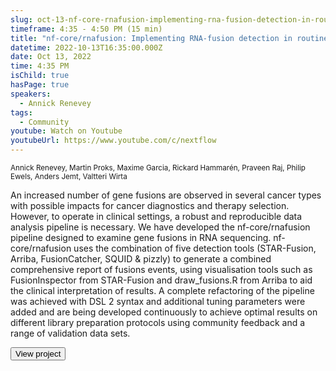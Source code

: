 ```yaml
---
slug: oct-13-nf-core-rnafusion-implementing-rna-fusion-detection-in-routine-cancer-diagnostics
timeframe: 4:35 - 4:50 PM (15 min)
title: "nf-core/rnafusion: Implementing RNA-fusion detection in routine cancer diagnostics"
datetime: 2022-10-13T16:35:00.000Z
date: Oct 13, 2022
time: 4:35 PM
isChild: true
hasPage: true
speakers:
  - Annick Renevey
tags:
  - Community
youtube: Watch on Youtube
youtubeUrl: https://www.youtube.com/c/nextflow
---
```

<div className="mb-4">
  <small className="typo-small">
    Annick Renevey, Martin Proks, Maxime Garcia, Rickard Hammarén, Praveen Raj, Philip Ewels, Anders Jemt, Valtteri Wirta
  </small>
</div>

An increased number of gene fusions are observed in several cancer types with possible impacts for cancer diagnostics and therapy selection. However, to operate in clinical settings, a robust and reproducible data analysis pipeline is necessary. We have developed the nf-core/rnafusion pipeline designed to examine gene fusions in RNA sequencing. nf-core/rnafusion uses the combination of five detection tools (STAR-Fusion, Arriba, FusionCatcher, SQUID & pizzly) to generate a combined comprehensive report of fusions events, using visualisation tools such as FusionInspector from STAR-Fusion and draw_fusions.R from Arriba to aid the clinical interpretation of results. A complete refactoring of the pipeline was achieved with DSL 2 syntax and additional tuning parameters were added and are being developed continuously to achieve optimal results on different library preparation protocols using community feedback and a range of validation data sets.

<div>
  <Button to="https://github.com/nf-core/rnafusion" variant="secondary" size="md" arrow>
    View project
  </Button>
</div>
